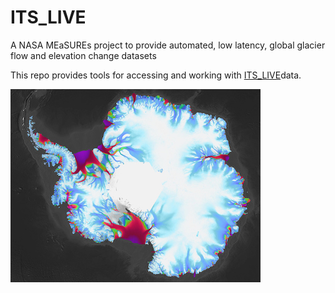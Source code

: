 # ITS_LIVE 
A NASA MEaSUREs project to provide automated, low latency, global glacier flow and elevation change datasets

This repo provides tools for accessing and working with [ITS_LIVE](https://its-live.jpl.nasa.gov/)data.

![ITS_LIVE](its_live_antarctic_vel.jpg)
